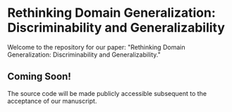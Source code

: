# Rethinking Domain Generalization: Discriminability and Generalizability

Welcome to the repository for our paper: "Rethinking Domain Generalization: Discriminability and Generalizability."


## Coming Soon!

The source code will be made publicly accessible subsequent to the acceptance of our manuscript.
